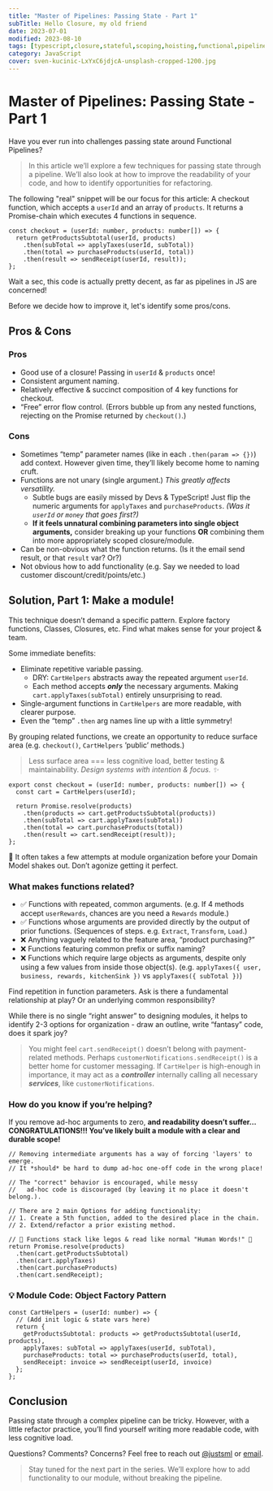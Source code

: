 ```yaml
---
title: "Master of Pipelines: Passing State - Part 1"
subTitle: Hello Closure, my old friend
date: 2023-07-01
modified: 2023-08-10
tags: [typescript,closure,stateful,scoping,hoisting,functional,pipeline]
category: JavaScript
cover: sven-kucinic-LxYxC6jdjcA-unsplash-cropped-1200.jpg
---
```


# Master of Pipelines: Passing State - Part 1

Have you ever run into challenges passing state around Functional Pipelines?

> In this article we’ll explore a few techniques for passing state through a pipeline. We’ll also look at how to improve the readability of your code, and how to identify opportunities for refactoring.

The following "real" snippet will be our focus for this article: A checkout function, which accepts a `userId` and an array of `products`. It returns a Promise-chain which executes 4 functions in sequence.

```tsx
const checkout = (userId: number, products: number[]) => {
  return getProductsSubtotal(userId, products)
    .then(subTotal => applyTaxes(userId, subTotal))
    .then(total => purchaseProducts(userId, total))
    .then(result => sendReceipt(userId, result));
};
```

Wait a sec, this code is actually pretty decent, as far as pipelines in JS are concerned!

Before we decide how to improve it, let's identify some pros/cons.

## Pros & Cons

### Pros

- Good use of a closure! Passing in `userId` & `products` once!
- Consistent argument naming.
- Relatively effective & succinct composition of 4 key functions for checkout.
- “Free” error flow control. (Errors bubble up from any nested functions, rejecting on the Promise returned by `checkout()`.)

### Cons

- Sometimes “temp” parameter names (like in each `.then(param => {})`) add context. However given time, they’ll likely become home to naming cruft.
- Functions are not unary (single argument.) _This greatly affects versatility._
  - Subtle bugs are easily missed by Devs & TypeScript! Just flip the numeric arguments for `applyTaxes` and `purchaseProducts`. _(Was it `userId` or `money` that goes first?)_
  - **If it feels unnatural combining parameters into single object arguments,** consider breaking up your functions **OR** combining them into more appropriately scoped closure/module.
- Can be non-obvious what the function returns. (Is it the email send result, or that `result` var? Or?)
- Not obvious how to add functionality (e.g. Say we needed to load customer discount/credit/points/etc.)

## Solution, Part 1: Make a module!

This technique doesn’t demand a specific pattern. Explore factory functions, Classes, Closures, etc. Find what makes sense for your project & team.

Some immediate benefits:

- Eliminate repetitive variable passing.
  - DRY: `CartHelpers` abstracts away the repeated argument `userId`.
  - Each method accepts **_only_** the necessary arguments. Making `cart.applyTaxes(subTotal)` entirely unsurprising to read.
- Single-argument functions in `CartHelpers` are more readable, with clearer purpose.
- Even the “temp” `.then` arg names line up with a little symmetry!

By grouping related functions, we create an opportunity to reduce surface area (e.g. `checkout()`, `CartHelpers` ’public’ methods.)

> Less surface area === less cognitive load, better testing & maintainability.
> _Design systems with intention & focus. ✨_

```tsx
export const checkout = (userId: number, products: number[]) => {
  const cart = CartHelpers(userId);

  return Promise.resolve(products)
    .then(products => cart.getProductsSubtotal(products))
    .then(subTotal => cart.applyTaxes(subTotal))
    .then(total => cart.purchaseProducts(total))
    .then(result => cart.sendReceipt(result));
};
```

<aside>
📌 It often takes a few attempts at module organization before your Domain Model shakes out. Don’t agonize getting it perfect.

</aside>

### What makes functions related?

- ✅ Functions with repeated, common arguments. (e.g. If 4 methods accept `userRewards`, chances are you need a `Rewards` module.)
- ✅ Functions whose arguments are provided directly by the output of prior functions. (Sequences of steps. e.g. `Extract`, `Transform`, `Load`.)
- ❌ Anything vaguely related to the feature area, “product purchasing?”
- ❌ Functions featuring common prefix or suffix naming?
- ❌ Functions which require large objects as arguments, despite only using a few values from inside those object(s). (e.g. `applyTaxes({ user, business, rewards, kitchenSink })` vs `applyTaxes({ subTotal })`)

Find repetition in function parameters. Ask is there a fundamental relationship at play? Or an underlying common responsibility?

While there is no single “right answer” to designing modules, it helps to identify 2-3 options for organization - draw an outline, write “fantasy” code, does it spark joy?

> You might feel `cart.sendReceipt()` doesn’t belong with payment-related methods. Perhaps `customerNotifications.sendReceipt()` is a better home for customer messaging. If `CartHelper` is high-enough in importance, it may act as a **_controller_** internally calling all necessary **_services_**, like `customerNotifications`.

### How do you know if you’re helping?

If you remove ad-hoc arguments to zero, **and readability doesn’t suffer… CONGRATULATIONS!!! You’ve likely built a module with a clear and durable scope!**

```tsx
// Removing intermediate arguments has a way of forcing 'layers' to emerge.
// It *should* be hard to dump ad-hoc one-off code in the wrong place!

// The "correct" behavior is encouraged, while messy
//   ad-hoc code is discouraged (by leaving it no place it doesn't belong.).

// There are 2 main Options for adding functionality:
// 1. Create a 5th function, added to the desired place in the chain.
// 2. Extend/refactor a prior existing method.

// 🌈 Functions stack like legos & read like normal "Human Words!" 💅
return Promise.resolve(products)
  .then(cart.getProductsSubtotal)
  .then(cart.applyTaxes)
  .then(cart.purchaseProducts)
  .then(cart.sendReceipt);
```

### 💡 Module Code: Object Factory Pattern

```tsx
const CartHelpers = (userId: number) => {
  // (Add init logic & state vars here)
  return {
    getProductsSubtotal: products => getProductsSubtotal(userId, products),
    applyTaxes: subTotal => applyTaxes(userId, subTotal),
    purchaseProducts: total => purchaseProducts(userId, total),
    sendReceipt: invoice => sendReceipt(userId, invoice)
  };
};
```

## Conclusion

Passing state through a complex pipeline can be tricky. However, with a little refactor practice, you’ll find yourself writing more readable code, with less cognitive load.

Questions? Comments? Concerns? Feel free to reach out [@justsml](https://twitter.com/justsml) or [email](mailto:dan@danlevy.net).

> Stay tuned for the next part in the series. We’ll explore how to add functionality to our module, without breaking the pipeline.

